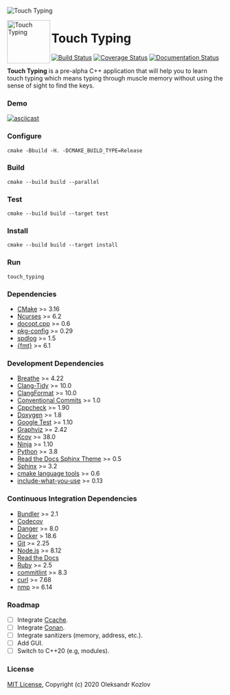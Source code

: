 ![Touch Typing](https://repository-images.githubusercontent.com/254851395/15050e80-0b0f-11eb-946c-fcf11540dae4)

<a href="https://github.com/oleksandrkozlov/touch_typing">
    <img src="https://raw.githubusercontent.com/oleksandrkozlov/touch_typing/master/docs/touch-typing-logo.png" alt="Touch Typing" title="Touch Typing" align="left" height="100" />
</a>

Touch Typing
============

[![Build Status](https://travis-ci.com/oleksandrkozlov/touch_typing.svg?branch=master)](https://travis-ci.com/oleksandrkozlov/touch_typing)
[![Coverage Status](https://codecov.io/gh/oleksandrkozlov/touch_typing/branch/master/graph/badge.svg)](https://codecov.io/gh/oleksandrkozlov/touch_typing)
[![Documentation Status](https://readthedocs.org/projects/touch-typing/badge/?version=latest)](https://touch-typing.readthedocs.io)

**Touch Typing** is a pre-alpha C++ application that will help you to learn touch typing which means typing through muscle memory without using the sense of sight to find the keys.

### Demo

[![asciicast](https://asciinema.org/a/364545.svg)](https://asciinema.org/a/364545)

### Configure

```
cmake -Bbuild -H. -DCMAKE_BUILD_TYPE=Release
```

### Build

```
cmake --build build --parallel
```

### Test

```
cmake --build build --target test
```

### Install

```
cmake --build build --target install
```

### Run

```
touch_typing
```

### Dependencies

* [CMake](https://cmake.org) >= 3.16
* [Ncurses](https://invisible-island.net/ncurses/) >= 6.2
* [docopt.cpp](https://github.com/docopt/docopt.cpp) >= 0.6
* [pkg-config](https://www.freedesktop.org/wiki/Software/pkg-config/) >= 0.29
* [spdlog](https://github.com/gabime/spdlog) >= 1.5
* [{fmt}](https://fmt.dev/) >= 6.1

### Development Dependencies

* [Breathe](https://breathe.readthedocs.io) >= 4.22
* [Clang-Tidy](https://releases.llvm.org/10.0.0/tools/clang/tools/extra/docs/clang-tidy/) >= 10.0
* [ClangFormat](https://releases.llvm.org/10.0.0/tools/clang/docs/ClangFormat.html) >= 10.0
* [Conventional Commits](https://www.conventionalcommits.org) >= 1.0
* [Cppcheck](http://cppcheck.sourceforge.net) >= 1.90
* [Doxygen](https://www.doxygen.nl) >= 1.8
* [Google Test](https://github.com/google/googletest) >= 1.10
* [Graphviz](https://graphviz.org) >= 2.42
* [Kcov](http://simonkagstrom.github.io/kcov/) >= 38.0
* [Ninja](https://ninja-build.org) >= 1.10
* [Python](https://www.python.org) >= 3.8
* [Read the Docs Sphinx Theme](https://sphinx-rtd-theme.readthedocs.io) >= 0.5
* [Sphinx](https://www.sphinx-doc.org) >= 3.2
* [cmake language tools](https://cmake-format.readthedocs.io) >= 0.6
* [include-what-you-use](https://include-what-you-use.org) >= 0.13

### Continuous Integration Dependencies

* [Bundler](https://bundler.io) >= 2.1
* [Codecov](https://codecov.io)
* [Danger](https://danger.systems/ruby) >= 8.0
* [Docker](https://www.docker.com) > 18.6
* [Git](https://git-scm.com) >= 2.25
* [Node.js](https://nodejs.org) >= 8.12
* [Read the Docs](https://readthedocs.org)
* [Ruby](https://www.ruby-lang.org) >= 2.5
* [commitlint](https://commitlint.js.org) >= 8.3
* [curl](https://curl.haxx.se) >= 7.68
* [nmp](https://www.npmjs.com) >= 6.14

### Roadmap

- [ ] Integrate [Ccache](https://ccache.dev).
- [ ] Integrate [Conan](https://conan.io/).
- [ ] Integrate sanitizers (memory, address, etc.).
- [ ] Add GUI.
- [ ] Switch to C++20 (e.g, modules).

### License

[MIT License](https://github.com/oleksandrkozlov/touch_typing/blob/master/LICENSE), Copyright (c) 2020 Oleksandr Kozlov
